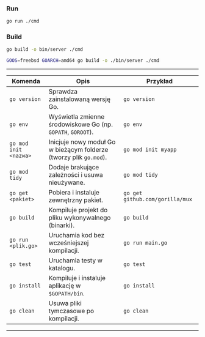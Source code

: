 ### Run

```bash
go run ./cmd
```

### Build

```bash
go build -o bin/server ./cmd
```
```bash
GOOS=freebsd GOARCH=amd64 go build -o ./bin/server ./cmd

```

---

| Komenda               | Opis                                                               | Przykład                        |
| --------------------- | ------------------------------------------------------------------ | ------------------------------- |
| `go version`          | Sprawdza zainstalowaną wersję Go.                                  | `go version`                    |
| `go env`              | Wyświetla zmienne środowiskowe Go (np. `GOPATH`, `GOROOT`).        | `go env`                        |
| `go mod init <nazwa>` | Inicjuje nowy moduł Go w bieżącym folderze (tworzy plik `go.mod`). | `go mod init myapp`             |
| `go mod tidy`         | Dodaje brakujące zależności i usuwa nieużywane.                    | `go mod tidy`                   |
| `go get <pakiet>`     | Pobiera i instaluje zewnętrzny pakiet.                             | `go get github.com/gorilla/mux` |
| `go build`            | Kompiluje projekt do pliku wykonywalnego (binarki).                | `go build`                      |
| `go run <plik.go>`    | Uruchamia kod bez wcześniejszej kompilacji.                        | `go run main.go`                |
| `go test`             | Uruchamia testy w katalogu.                                        | `go test`                       |
| `go install`          | Kompiluje i instaluje aplikację w `$GOPATH/bin`.                   | `go install`                    |
| `go clean`            | Usuwa pliki tymczasowe po kompilacji.                              | `go clean`                      |

---
